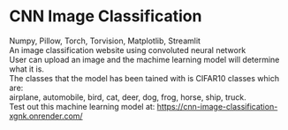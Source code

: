 ﻿# CNN Image Classification  
 Numpy, Pillow, Torch, Torvision, Matplotlib, Streamlit  
An image classification website using convoluted neural network  
User can upload an image and the machime learning model will determine what it is.  
The classes that the model has been tained with is CIFAR10 classes which are:  
airplane, automobile, bird, cat, deer, dog, frog, horse, ship, truck.  
Test out this machine learning model at: https://cnn-image-classification-xgnk.onrender.com/  
